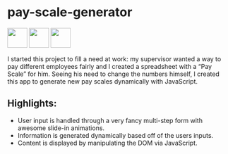 # pay-scale-generator

<p align="left">
<img src="https://cdn.jsdelivr.net/gh/devicons/devicon/icons/javascript/javascript-original.svg" height="45" width="45" />
<img src="https://cdn.jsdelivr.net/gh/devicons/devicon/icons/css3/css3-original.svg" height="45" width="45" />
<img src="https://cdn.jsdelivr.net/gh/devicons/devicon/icons/html5/html5-original.svg" height="45" width="45" />
</p>

I started this project to fill a need at work: my supervisor wanted a way to pay different employees fairly and I created a spreadsheet with a “Pay Scale” for him. 
Seeing his need to change the numbers himself, I created this app to generate new pay scales dynamically with JavaScript. 

## Highlights:

- User input is handled through a very fancy multi-step form with awesome slide-in animations.
- Information is generated dynamically based off of the users inputs.
- Content is displayed by manipulating the DOM via JavaScript.
